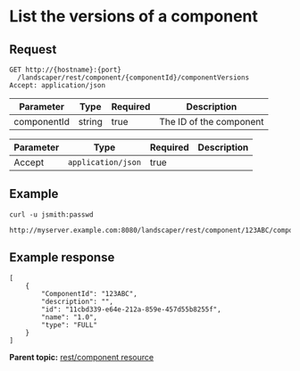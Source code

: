 # List the versions of a component

## Request

```
GET http://{hostname}:{port}
  /landscaper/rest/component/{componentId}/componentVersions
Accept: application/json

```

|Parameter|Type|Required|Description|
|---------|----|--------|-----------|
|componentId|string|true|The ID of the component|

|Parameter|Type|Required|Description|
|---------|----|--------|-----------|
|Accept|`application/json`|true| |

## Example

```
curl -u jsmith:passwd 
  http://myserver.example.com:8080/landscaper/rest/component/123ABC/componentVersions
```

## Example response

```
[
    {
        "ComponentId": "123ABC",
        "description": "",
        "id": "11cbd339-e64e-212a-859e-457d55b8255f",
        "name": "1.0",
        "type": "FULL"
    }
]
```

**Parent topic:** [rest/component resource](../../com.edt.api.doc/topics/rest_component.md)

